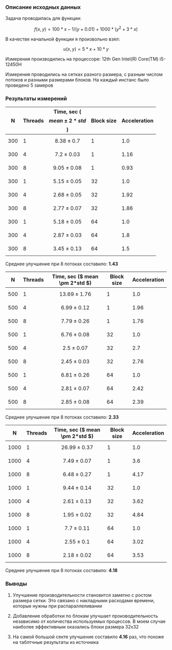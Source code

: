 ### Описание исходных данных

Задача проводилась для функции:

$$f(x, y) = 100*x - 1/(y + 0.01) + 1000*(y^2 +  3*x)$$

В качестве начальной функции я произвольно взял:

$$u(x, y) = 5*x + 10*y$$

Измерения производились на процессоре: 12th Gen Intel(R) Core(TM) i5-12450H

Измерения проводились на сетках разного размера, с разным числом потоков и разными размерами блоков. На каждый инстанс было проведено 5 замеров

### Результаты измерений

| N | Threads | Time, sec ($$mean \pm 2*std$$) | Block size | Acceleration |
| - | - | - | - | - |
| 300 | 1 | $$8.38 \pm 0.7$$ | 1 | 1.0 |
| 300 | 4 | $$7.2 \pm 0.03$$ | 1 | 1.16 |
| 300 | 8 | $$9.05 \pm 0.08$$ | 1 | 0.93 |
| 300 | 1 | $$5.15 \pm 0.05$$ | 32 | 1.0 |
| 300 | 4 | $$2.68 \pm 0.05$$ | 32 | 1.92 |
| 300 | 8 | $$2.77 \pm 0.07$$ | 32 | 1.86 |
| 300 | 1 | $$5.18 \pm 0.05$$ | 64 | 1.0 |
| 300 | 4 | $$2.87 \pm 0.03$$ | 64 | 1.8 |
| 300 | 8 | $$3.45 \pm 0.13$$ | 64 | 1.5 |

Среднее улучшение при 8 потоках составило:  **1.43** 

| N | Threads | Time, sec ($ mean \pm 2*std $) | Block size | Acceleration |
| - | - | - | - | - |
| 500 | 1 | $$13.69 \pm 1.76$$ | 1 | 1.0 |
| 500 | 4 | $$6.99 \pm 0.12$$ | 1 | 1.96 |
| 500 | 8 | $$7.79 \pm 0.26$$ | 1 | 1.76 |
| 500 | 1 | $$6.76 \pm 0.08$$ | 32 | 1.0 |
| 500 | 4 | $$2.5 \pm 0.07$$ | 32 | 2.7 |
| 500 | 8 | $$2.45 \pm 0.03$$ | 32 | 2.76 |
| 500 | 1 | $$6.81 \pm 0.26$$ | 64 | 1.0 |
| 500 | 4 | $$2.81 \pm 0.07$$ | 64 | 2.42 |
| 500 | 8 | $$2.85 \pm 0.08$$ | 64 | 2.39 |

Среднее улучшение при 8 потоках составило:  **2.33** 

| N | Threads | Time, sec ($ mean \pm 2*std $) | Block size | Acceleration |
| - | - | - | - | - |
| 1000 | 1 | $$26.99 \pm 0.37$$ | 1 | 1.0 |
| 1000 | 4 | $$7.49 \pm 0.07$$ | 1 | 3.6 |
| 1000 | 8 | $$6.48 \pm 0.27$$ | 1 | 4.17 |
| 1000 | 1 | $$9.44 \pm 0.14$$ | 32 | 1.0 |
| 1000 | 4 | $$2.61 \pm 0.13$$ | 32 | 3.62 |
| 1000 | 8 | $$1.95 \pm 0.02$$ | 32 | 4.84 |
| 1000 | 1 | $$7.7 \pm 0.11$$ | 64 | 1.0 |
| 1000 | 4 | $$2.55 \pm 0.1$$ | 64 | 3.02 |
| 1000 | 8 | $$2.18 \pm 0.02$$ | 64 | 3.53 |

Среднее улучшение при 8 потоках составило:  **4.18** 

### Выводы

1) Улучшение производительности становится заметно с ростом размера сетки. Это связано с накладными расходами времени, которые нужны при распараллеливании

2) Добавление обработки по блокам улучшает производительность независимо от количества используемых процессов. В моем случае наиболее эффективным оказались блоки размера 32x32

3) На самой большой секте улучшение составило **4.16** раз, что похоже на таблтчные результаты из источника